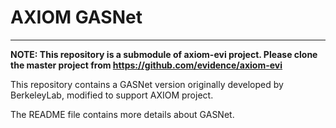 # AXIOM GASNet

----

**NOTE: This repository is a submodule of axiom-evi project. Please clone the
master project from https://github.com/evidence/axiom-evi**

This repository contains a GASNet version originally developed by BerkeleyLab,
modified to support AXIOM project.

The README file contains more details about GASNet.
